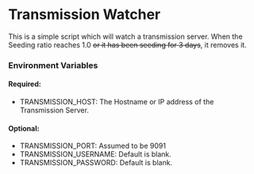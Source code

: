 # Transmission Watcher
This is a simple script which will watch a transmission server. When the Seeding ratio reaches 1.0 <strike title="Has not been implented yet.">or it has been seeding for 3 days</strike>, it removes it. 

### Environment Variables
#### Required: 
- TRANSMISSION_HOST: The Hostname or IP address of the Transmission Server.

#### Optional:
- TRANSMISSION_PORT: Assumed to be 9091
-  TRANSMISSION_USERNAME: Default is blank.
-  TRANSMISSION_PASSWORD: Default is blank.
